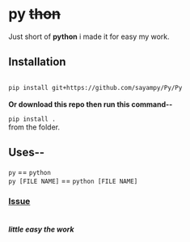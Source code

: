 <h1>py <strike>thon</strike></h1>
Just short of <b>python</b>
i made it for easy my work.

<h2>Installation</h2>
<code>
pip install git+https://github.com/sayampy/Py/Py
</code>
<br><b> Or download this repo then run this command-- </b>
<br><code>
pip install .
</code> from the folder.

## Uses--
`py` == `python`
<br>`py [FILE NAME]` == `python [FILE NAME]`

<h3><a href="https://github.com/sayampy/Py/issues">Issue</a></h3>

##### <br>little easy the work
